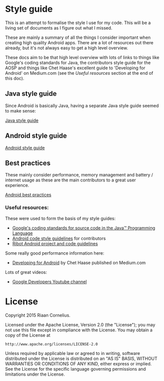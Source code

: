 # Style guide

This is an attempt to formalise the style I use for my code. This will be a living set of documents as I figure out what I missed.

These are mainly a summary of all the things I consider important when creating high quality Android apps. There are a lot of resources out there already, but it's not always easy to get a high level overview.

These docs aim to be that high level overview with lots of links to things like Google's coding standards for Java, the contributors style guide for the AOSP and things like Chet Haase's excellent guide to 'Developing for Android' on Medium.com (see the _Useful resources_ section at the end of this doc).

## Java style guide

Since Android is basically Java, having a separate Java style guide seemed to make sense:

[Java style guide](https://github.com/riaancornelius/android-style-guide/blob/master/Java-style-guide.md) 

## Android style guide

[Android style guide](https://github.com/riaancornelius/android-style-guide/blob/master/Android-style-guide.md)

## Best practices

These mainly consider performance, memory management and battery / internet usage as these are the main contributors to a great user experience.

[Android best practices](https://github.com/riaancornelius/android-style-guide/blob/master/Android-best-practices.md)

### Useful resources:

These were used to form the basis of my style guides:

- [Google's coding standards for source code in the Java™ Programming Language](https://google.github.io/styleguide/javaguide.html)
- [Android code style guidelines](https://source.android.com/source/code-style.html) for contributors
- [Ribot Android project and code guidelines](https://github.com/ribot/android-guidelines/blob/master/project_and_code_guidelines.md)

Some really good performance information here:

- [Developing for Android](https://medium.com/google-developers/developing-for-android-introduction-5345b451567c#.1f21f4ynd) by Chet Haase published on Medium.com

Lots of great videos:

- [Google Developers Youtube channel](https://www.youtube.com/channel/UC_x5XG1OV2P6uZZ5FSM9Ttw)

# License

Copyright 2015 Riaan Cornelius.

Licensed under the Apache License, Version 2.0 (the "License");
you may not use this file except in compliance with the License.
You may obtain a copy of the License at

    http://www.apache.org/licenses/LICENSE-2.0

Unless required by applicable law or agreed to in writing, software
distributed under the License is distributed on an "AS IS" BASIS,
WITHOUT WARRANTIES OR CONDITIONS OF ANY KIND, either express or implied.
See the License for the specific language governing permissions and
limitations under the License.